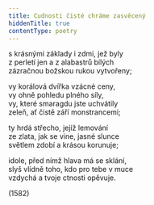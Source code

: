 ```yaml
---
title: Cudnosti čisté chráme zasvěcený
hiddenTitle: true
contentType: poetry
---
```


<section>

s krásnými základy i zdmi, jež byly  
z perletí jen a z alabastrů bílých  
zázračnou božskou rukou vytvořeny;

vy korálová dvířka vzácné ceny,  
vy ohně pohledu plného síly,  
vy, které smaragdu jste uchvátily  
zeleň, ať čistě září monstrancemi;

ty hrdá střecho, jejíž lemování  
ze zlata, jak se vine, jasné slunce  
světlem zdobí a krásou korunuje;

idole, před nímž hlava má se sklání,  
slyš vlídně toho, kdo pro tebe v muce  
vzdychá a tvoje ctnosti opěvuje.

(1582)

</section>
